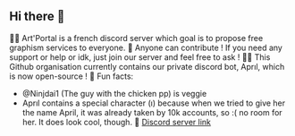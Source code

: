## Hi there 👋

🙋‍♀️ Art'Portal is a french discord server which goal is to propose free graphism services to everyone.
🌈 Anyone can contribute ! If you need any support or help or idk, just join our server and feel free to ask !
👩‍💻 This Github organisation currently contains our private discord bot, Aprıl, which is now open-source !
🍿 Fun facts:
- @Ninjdai1 (The guy with the chicken pp) is veggie
- Aprıl contains a special character (ı) because when we tried to give her the name April, it was already taken by 10k accounts, so :( no room for her. It does look cool, though.
🧙 [Discord server link](https://discord.gg/graphisme)
